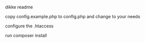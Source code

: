 dikke readme

copy config.example.php to config.php and change to your needs

configure the .htaccess

run composer install

